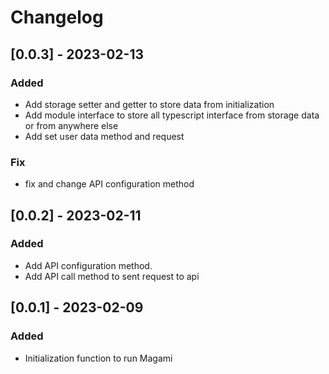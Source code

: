 # Changelog

## [0.0.3] - 2023-02-13

### Added

- Add storage setter and getter to store data from initialization
- Add module interface to store all typescript interface from storage data or from anywhere else
- Add set user data method and request

### Fix
- fix and change API configuration method


## [0.0.2] - 2023-02-11

### Added

- Add API configuration method.
- Add API call method to sent request to api

## [0.0.1] - 2023-02-09

### Added

- Initialization function to run Magami

